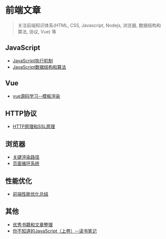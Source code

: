 前端文章
============
> 关注前端知识体系(HTML, CSS, Javascript, Nodejs, 浏览器, 数据结构和算法, 协议, Vue) 等

## JavaScript
* [JavaScript执行机制](https://github.com/zoro-web/blog/issues/12)
* [JavaScript数据结构和算法](https://github.com/zoro-web/blog/issues/4)

## Vue
* [vue源码学习--模板渲染](https://github.com/zoro-web/blog/issues/5)

## HTTP协议
* [HTTP原理和SSL原理](https://github.com/zoro-web/blog/issues/3)

## 浏览器
* [关键渲染路径](https://github.com/zoro-web/blog/issues/8)
* [页面循环系统](https://github.com/zoro-web/blog/issues/10)

## 性能优化
* [前端性能优化总结](https://github.com/zoro-web/blog/issues/11)

## 其他
* [优秀书籍和文章整理](https://github.com/zoro-web/blog/issues/9)
* [你不知道的JavaScript（上卷）--读书笔记](https://github.com/zoro-web/blog/issues/6)

